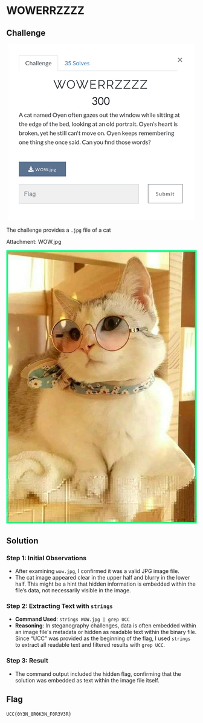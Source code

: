 # WOWERRZZZZ

## Challenge

<p align= "center">
  <img src = "https://github.com/batricha/CTF-Writeups/blob/main/RWTH4.0/Steganography/WOWERRZZZZ/wowerrzzzz1.png" alt="Challenge Image">
</p>


The challenge provides a `.jpg` file of a cat

Attachment: WOW.jpg
<p align= "center">
 <img src = "https://github.com/batricha/CTF-Writeups/blob/main/RWTH4.0/Steganography/WOWERRZZZZ/WOW.jpg" alt="WOW Image">
</p> 

## Solution
### Step 1: Initial Observations
- After examining `wow.jpg`, I confirmed it was a valid JPG image file. 
- The cat image appeared clear in the upper half and blurry in the lower half. This might be a hint that hidden information is embedded within the file’s data, not necessarily visible in the image.

### Step 2: Extracting Text with `strings`
- **Command Used**: `strings WOW.jpg | grep UCC`
- **Reasoning**: In steganography challenges, data is often embedded within an image file's metadata or hidden as readable text within the binary file. Since “UCC” was provided as the beginning of the flag, I used `strings` to extract all readable text and filtered results with `grep UCC`.

### Step 3: Result
- The command output included the hidden flag, confirming that the solution was embedded as text within the image file itself.

## Flag
`UCC{0Y3N_8R0K3N_F0R3V3R}`  
